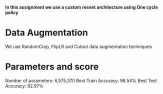 **In this assignment we use a custom resnet architecture using One cycle policy** 
# Data Augmentation
We use RandomCrop, FlipLR and Cutout data augmentation techniques

# Parameters and score
Number of parameters: 6,575,370
Best Train Accuracy: 98.54%
Best Test Accuracy: 92.97%



